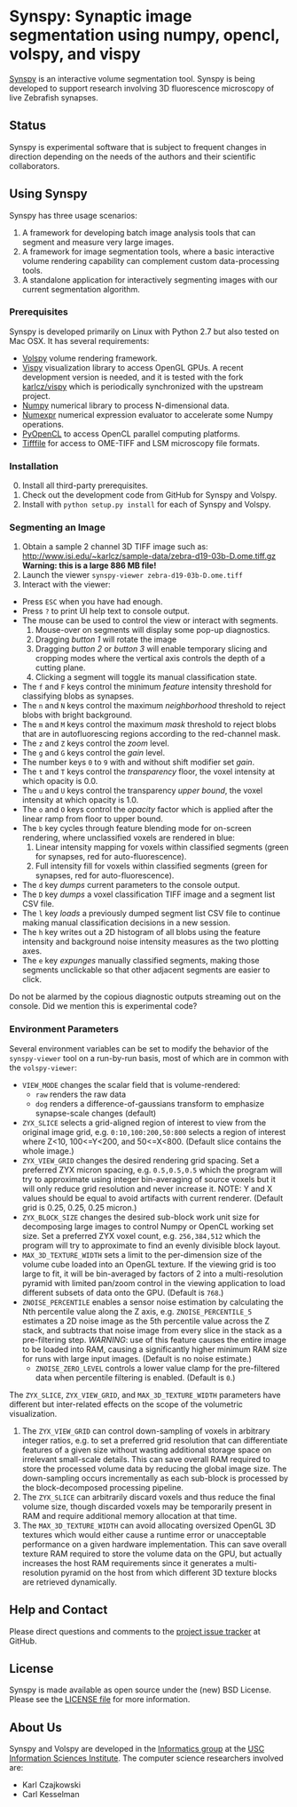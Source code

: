 # Synspy: Synaptic image segmentation using numpy, opencl, volspy, and vispy

[Synspy](http://github.com/informatics-isi-edu/volspy) is an
interactive volume segmentation tool. Synspy is being developed to
support research involving 3D fluorescence microscopy of live
Zebrafish synapses.

## Status

Synspy is experimental software that is subject to frequent changes in
direction depending on the needs of the authors and their scientific
collaborators.

## Using Synspy

Synspy has three usage scenarios:

1. A framework for developing batch image analysis tools that
  can segment and measure very large images.
2. A framework for image segmentation tools, where a basic
  interactive volume rendering capability can complement custom
  data-processing tools.
3. A standalone application for interactively segmenting images with
  our current segmentation algorithm.

### Prerequisites

Synspy is developed primarily on Linux with Python 2.7 but also tested
on Mac OSX. It has several requirements:

- [Volspy](http://github.com/informatics-isi-edu/volspy) volume
  rendering framework.
- [Vispy](http://vispy.org) visualization library to access OpenGL
  GPUs.  A recent development version is needed, and it is tested with
  the fork [karlcz/vispy](https://github.com/vispy/vispy) which is
  periodically synchronized with the upstream project.
- [Numpy](http://www.numpy.org) numerical library to process
  N-dimensional data.
- [Numexpr](https://github.com/pydata/numexpr) numerical expression
  evaluator to accelerate some Numpy operations.
- [PyOpenCL](http://mathema.tician.de/software/pyopencl/) to access
  OpenCL parallel computing platforms.
- [Tifffile](http://www.lfd.uci.edu/~gohlke/code/tifffile.py.html) for
  access to OME-TIFF and LSM microscopy file formats.

### Installation

0. Install all third-party prerequisites.
1. Check out the development code from GitHub for Synspy and Volspy.
2. Install with `python setup.py install` for each of Synspy and Volspy.

### Segmenting an Image

1. Obtain a sample 2 channel 3D TIFF image such as:
   http://www.isi.edu/~karlcz/sample-data/zebra-d19-03b-D.ome.tiff.gz
   **Warning: this is a large 886 MB file!**
2. Launch the viewer `synspy-viewer zebra-d19-03b-D.ome.tiff`
3. Interact with the viewer:
  - Press `ESC` when you have had enough.
  - Press `?` to print UI help text to console output.
  - The mouse can be used to control the view or interact with segments.
	1. Mouse-over on segments will display some pop-up diagnostics.
	2. Dragging *button 1* will rotate the image
	3. Dragging *button 2* or *button 3* will enable temporary slicing
      and cropping modes where the vertical axis controls the depth of
      a cutting plane.
	4. Clicking a segment will toggle its manual classification state.
  - The `f` and `F` keys control the minimum *feature* intensity
    threshold for classifying blobs as synapses.
  - The `n` and `N` keys control the maximum *neighborhood* threshold to
    reject blobs with bright background.
  - The `m` and `M` keys control the maximum *mask* threshold to
    reject blobs that are in autofluorescing regions according to the
    red-channel mask.
  - The `z` and `Z` keys control the *zoom* level.
  - The `g` and `G` keys control the *gain* level.	
  - The number keys `0` to `9` with and without shift modifier set
    *gain*.
  - The `t` and `T` keys control the *transparency* floor, the voxel
    intensity at which opacity is 0.0.
  - The `u` and `U` keys control the transparency *upper bound*, the
    voxel intensity at which opacity is 1.0.
  - The `o` and `O` keys control the *opacity* factor which is applied
    after the linear ramp from floor to upper bound.
  - The `b` key cycles through feature blending mode for
    on-screen rendering, where unclassified voxels are rendered in
    blue:
    1. Linear intensity mapping for voxels within classified segments
      (green for synapses, red for auto-fluorescence).
    2. Full intensity fill for voxels within classified segments
      (green for synapses, red for auto-fluorescence).
  - The `d` key *dumps* current parameters to the console output.
  - The `D` key *dumps* a voxel classification TIFF image and a
    segment list CSV file.
  - The `l` key *loads* a previously dumped segment list CSV file to
    continue making manual classification decisions in a new session.
  - The `h` key writes out a 2D histogram of all blobs using the
    feature intensity and background noise intensity measures as the
    two plotting axes.
  - The `e` key *expunges* manually classified segments, making those
    segments unclickable so that other adjacent segments are easier to
    click.

Do not be alarmed by the copious diagnostic outputs streaming out on
the console. Did we mention this is experimental code?

### Environment Parameters

Several environment variables can be set to modify the behavior of the `synspy-viewer` tool on a run-by-run basis, most of which are in common with the `volspy-viewer`:

- `VIEW_MODE` changes the scalar field that is volume-rendered:
  - `raw` renders the raw data
  - `dog` renders a difference-of-gaussians transform to emphasize synapse-scale changes (default)
- `ZYX_SLICE` selects a grid-aligned region of interest to view from the original image grid, e.g. `0:10,100:200,50:800` selects a region of interest where Z<10, 100<=Y<200, and 50<=X<800. (Default slice contains the whole image.)
- `ZYX_VIEW_GRID` changes the desired rendering grid spacing. Set a preferred ZYX micron spacing, e.g. `0.5,0.5,0.5` which the program will try to approximate using integer bin-averaging of source voxels but it will only reduce grid resolution and never increase it. NOTE: Y and X values should be equal to avoid artifacts with current renderer. (Default grid is 0.25, 0.25, 0.25 micron.)
- `ZYX_BLOCK_SIZE` changes the desired sub-block work unit size for decomposing large images to control Numpy or OpenCL working set size. Set a preferred ZYX voxel count, e.g. `256,384,512` which the program will try to approximate to find an evenly divisible block layout.
- `MAX_3D_TEXTURE_WIDTH` sets a limit to the per-dimension size of the volume cube loaded into an OpenGL texture. If the viewing grid is too large to fit, it will be bin-averaged by factors of 2 into a multi-resolution pyramid with limited pan/zoom control in the viewing application to load different subsets of data onto the GPU. (Default is `768`.)
- `ZNOISE_PERCENTILE` enables a sensor noise estimation by calculating the Nth percentile value along the Z axis, e.g. `ZNOISE_PERCENTILE_5` estimates a 2D noise image as the 5th percentile value across the Z stack, and subtracts that noise image from every slice in the stack as a pre-filtering step. *WARNING*: use of this feature causes the entire image to be loaded into RAM, causing a significantly higher minimum RAM size for runs with large input images. (Default is no noise estimate.) 
  - `ZNOISE_ZERO_LEVEL` controls a lower value clamp for the pre-filtered data when percentile filtering is enabled. (Default is `0`.)

The `ZYX_SLICE`, `ZYX_VIEW_GRID`, and `MAX_3D_TEXTURE_WIDTH` parameters have different but inter-related effects on the scope of the volumetric visualization.

1. The `ZYX_VIEW_GRID` can control down-sampling of voxels in arbitrary integer ratios, e.g. to set a preferred grid resolution that can differentiate features of a given size without wasting additional storage space on irrelevant small-scale details. This can save overall RAM required to store the processed volume data by reducing the global image size. The down-sampling occurs incrementally as each sub-block is processed by the block-decomposed processing pipeline.
1. The `ZYX_SLICE` can arbitrarily discard voxels and thus reduce the final volume size, though discarded voxels may be temporarily present in RAM and require additional memory allocation at that time.
1. The `MAX_3D_TEXTURE_WIDTH` can avoid allocating oversized OpenGL 3D textures which would either cause a runtime error or unacceptable performance on a given hardware implementation. This can save overall texture RAM required to store the volume data on the GPU, but actually increases the host RAM requirements since it generates a multi-resolution pyramid on the host from which different 3D texture blocks are retrieved dynamically.

## Help and Contact

Please direct questions and comments to the [project issue
tracker](https://github.com/informatics-isi-edu/synspy/issues) at
GitHub.

## License

Synspy is made available as open source under the (new) BSD
License. Please see the [LICENSE
file](https://github.com/informatics-isi-edu/synspy/blob/master/LICENSE)
for more information.

## About Us

Synspy and Volspy are developed in the [Informatics
group](http://www.isi.edu/research_groups/informatics/home) at the
[USC Information Sciences Institute](http://www.isi.edu).  The
computer science researchers involved are:

* Karl Czajkowski
* Carl Kesselman

